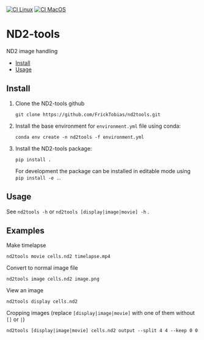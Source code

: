 [![CI Linux](https://github.com/FrickTobias/nd2tools/actions/workflows/ci_linux.yaml/badge.svg?branch=main&event=schedule)](https://github.com/FrickTobias/nd2tools/actions/workflows/ci_linux.yaml) [![CI MacOS](https://github.com/FrickTobias/nd2tools/actions/workflows/ci_macos.yaml/badge.svg?branch=main&event=schedule)](https://github.com/FrickTobias/nd2tools/actions/workflows/ci_macos.yaml)

# ND2-tools

ND2 image handling

- [Install](#install)
- [Usage](#usage)

## Install

1. Clone the ND2-tools github
    ```
    git clone https://github.com/FrickTobias/nd2tools.git 
    ```

2. Install the base environment for `environment.yml` file using conda:
    ```
    conda env create -n nd2tools -f environment.yml 
    ```

3. Install the ND2-tools package:
    ```
    pip install . 
    ```
   For development the package can be installed in editable mode
   using `pip install -e .`.
   
## Usage 

See `nd2tools -h` or `nd2tools [display|image|movie] -h` .

## Examples

Make timelapse
```
nd2tools movie cells.nd2 timelapse.mp4
```

Convert to normal image file
```
nd2tools image cells.nd2 image.png
```

View an image
```
nd2tools display cells.nd2 
```

Cropping images (replace `[display|image|movie]` with one of them without `[]` or `|`)
```
nd2tools [display|image|movie] cells.nd2 output --split 4 4 --keep 0 0
```